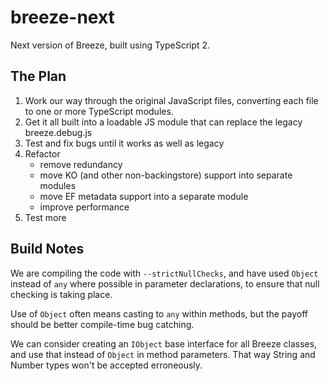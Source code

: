 # breeze-next
Next version of Breeze, built using TypeScript 2.

## The Plan
1. Work our way through the original JavaScript files, converting each file to one or more TypeScript modules.
2. Get it all built into a loadable JS module that can replace the legacy breeze.debug.js
3. Test and fix bugs until it works as well as legacy
4. Refactor
    - remove redundancy
    - move KO (and other non-backingstore) support into separate modules
    - move EF metadata support into a separate module
    - improve performance
5. Test more

## Build Notes
We are compiling the code with `--strictNullChecks`, and have used `Object` instead of `any` where possible in parameter declarations, to ensure that null checking is taking place.

Use of `Object` often means casting to `any` within methods, but the payoff should be better compile-time bug catching.

We can consider creating an `IObject` base interface for all Breeze classes, and use that instead of `Object` in method parameters.  That way String and Number types won't be accepted erroneously.




